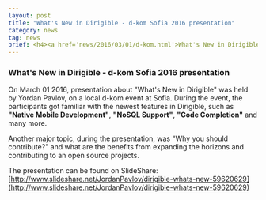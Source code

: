 ```yaml
---
layout: post
title: "What's New in Dirigible - d-kom Sofia 2016 presentation"
category: news
tag: news
brief: <h4><a href='news/2016/03/01/d-kom.html'>What's New in Dirigible - d-kom Sofia 2016 presentation</a></h4> <sub class="post-info">March 01, 2016</sub></br>On a local d-kom event at Sofia, presentation about "What's New in Dirigible" was held by Yordan Pavlov ...<br>
---
```


### What's New in Dirigible - d-kom Sofia 2016 presentation


On March 01 2016, presentation about "What's New in Dirigible" was held by Yordan Pavlov, on a local d-kom event at Sofia. During the event, the participants got familiar with the newest features in Dirigible, such as **"Native Mobile Development"**, **"NoSQL Support"**, **"Code Completion"** and many more.

Another major topic, during the presentation, was "Why you should contribute?" and what are the benefits from expanding the horizons and contributing to an open source projects.

The presentation can be found on SlideShare: [http://www.slideshare.net/JordanPavlov/dirigible-whats-new-59620629](http://www.slideshare.net/JordanPavlov/dirigible-whats-new-59620629)